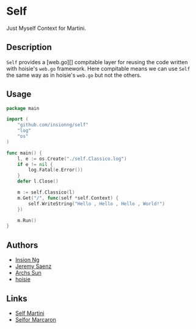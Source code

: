 # Self
Just Myself Context for Martini.

## Description
`Self` provides a [web.go][] compitable layer for reusing the code written with
hoisie's `web.go` framework. Here compitable means we can use `Self` the same 
way as in hoisie's `web.go` but not the others.

## Usage

~~~ go
package main

import (
	"github.com/insionng/self"
	"log"
	"os"
)

func main() {
	l, e := os.Create("./self.Classico.log")
	if e != nil {
		log.Fatal(e.Error())
	}
	defer l.Close()

	m := self.Classico(l)
	m.Get("/", func(self *self.Context) {
		self.WriteString("Hello , Hello , Hello , World!")
	})

	m.Run()
}


~~~

## Authors
* [Insion Ng](http://github.com/insionng)
* [Jeremy Saenz](http://github.com/codegangsta)
* [Archs Sun](http://github.com/Archs)
* [hoisie](https://github.com/hoisie)

## Links
* [Self Martini](http://github.com/insionng/self)
* [Selfor Marcaron](http://github.com/insionng/selfor)
